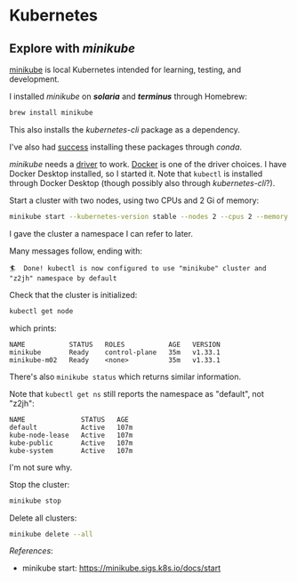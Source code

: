 # Kubernetes

## Explore with *minikube*

[minikube](https://minikube.sigs.k8s.io/docs/) is local Kubernetes
intended for learning, testing, and development.

I installed *minikube* on ***solaria*** and ***terminus*** through Homebrew:
```bash
brew install minikube
``` 
This also installs the *kubernetes-cli* package as a dependency.

I've also had [success](https://github.com/csdms/jupyterhub-management/blob/main/z2jh/minikube.yml) installing these packages through *conda*.

*minikube* needs a [driver](https://minikube.sigs.k8s.io/docs/drivers/) to work.
[Docker](https://minikube.sigs.k8s.io/docs/drivers/docker/#Standard%20Docker) is one of the driver choices.
I have Docker Desktop installed, so I started it.
Note that `kubectl` is installed through Docker Desktop (though possibly also through *kubernetes-cli*?).

Start a cluster with two nodes,
using two CPUs and 2 Gi of memory:
```bash
minikube start --kubernetes-version stable --nodes 2 --cpus 2 --memory 2g --cni calico --namespace z2jh
```
I gave the cluster a namespace I can refer to later.

Many messages follow, ending with:
```
🏄  Done! kubectl is now configured to use "minikube" cluster and "z2jh" namespace by default
```

Check that the cluster is initialized:
```bash
kubectl get node
```
which prints:
```
NAME           STATUS   ROLES           AGE   VERSION
minikube       Ready    control-plane   35m   v1.33.1
minikube-m02   Ready    <none>          35m   v1.33.1
```
There's also `minikube status` which returns similar information.

Note that `kubectl get ns` still reports the namespace as "default", not "z2jh":
```
NAME              STATUS   AGE
default           Active   107m
kube-node-lease   Active   107m
kube-public       Active   107m
kube-system       Active   107m
```
I'm not sure why.

Stop the cluster:
```bash
minikube stop
```

Delete all clusters:
```bash
minikube delete --all
```

*References*:

* minikube start: https://minikube.sigs.k8s.io/docs/start
